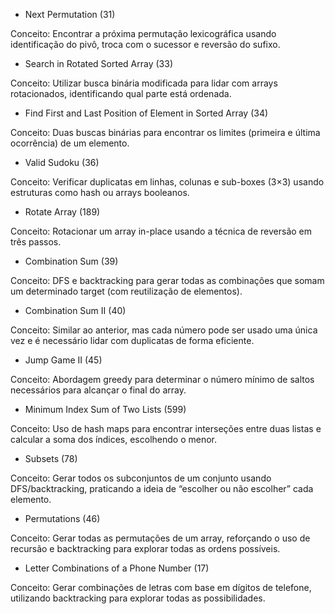 - Next Permutation (31)

Conceito: Encontrar a próxima permutação lexicográfica usando identificação do pivô, troca com o sucessor e reversão do sufixo.

- Search in Rotated Sorted Array (33)

Conceito: Utilizar busca binária modificada para lidar com arrays rotacionados, identificando qual parte está ordenada.

- Find First and Last Position of Element in Sorted Array (34)

Conceito: Duas buscas binárias para encontrar os limites (primeira e última ocorrência) de um elemento.

- Valid Sudoku (36)

Conceito: Verificar duplicatas em linhas, colunas e sub-boxes (3×3) usando estruturas como hash ou arrays booleanos.

- Rotate Array (189)

Conceito: Rotacionar um array in-place usando a técnica de reversão em três passos.

- Combination Sum (39)

Conceito: DFS e backtracking para gerar todas as combinações que somam um determinado target (com reutilização de elementos).

- Combination Sum II (40)

Conceito: Similar ao anterior, mas cada número pode ser usado uma única vez e é necessário lidar com duplicatas de forma eficiente.

- Jump Game II (45)

Conceito: Abordagem greedy para determinar o número mínimo de saltos necessários para alcançar o final do array.

- Minimum Index Sum of Two Lists (599)

Conceito: Uso de hash maps para encontrar interseções entre duas listas e calcular a soma dos índices, escolhendo o menor.

- Subsets (78)

Conceito: Gerar todos os subconjuntos de um conjunto usando DFS/backtracking, praticando a ideia de “escolher ou não escolher” cada elemento.

- Permutations (46)

Conceito: Gerar todas as permutações de um array, reforçando o uso de recursão e backtracking para explorar todas as ordens possíveis.

- Letter Combinations of a Phone Number (17)

Conceito: Gerar combinações de letras com base em dígitos de telefone, utilizando backtracking para explorar todas as possibilidades.


